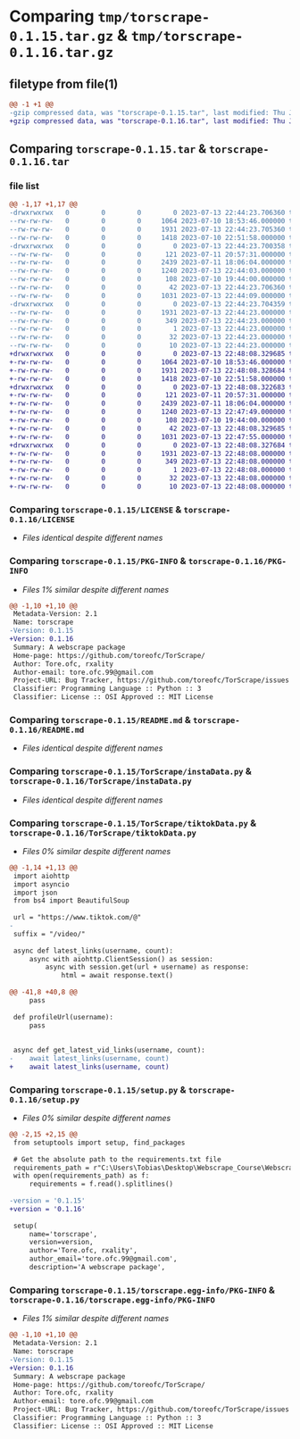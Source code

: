 # Comparing `tmp/torscrape-0.1.15.tar.gz` & `tmp/torscrape-0.1.16.tar.gz`

## filetype from file(1)

```diff
@@ -1 +1 @@
-gzip compressed data, was "torscrape-0.1.15.tar", last modified: Thu Jul 13 22:44:23 2023, max compression
+gzip compressed data, was "torscrape-0.1.16.tar", last modified: Thu Jul 13 22:48:08 2023, max compression
```

## Comparing `torscrape-0.1.15.tar` & `torscrape-0.1.16.tar`

### file list

```diff
@@ -1,17 +1,17 @@
-drwxrwxrwx   0        0        0        0 2023-07-13 22:44:23.706360 torscrape-0.1.15/
--rw-rw-rw-   0        0        0     1064 2023-07-10 18:53:46.000000 torscrape-0.1.15/LICENSE
--rw-rw-rw-   0        0        0     1931 2023-07-13 22:44:23.705360 torscrape-0.1.15/PKG-INFO
--rw-rw-rw-   0        0        0     1418 2023-07-10 22:51:58.000000 torscrape-0.1.15/README.md
-drwxrwxrwx   0        0        0        0 2023-07-13 22:44:23.700358 torscrape-0.1.15/TorScrape/
--rw-rw-rw-   0        0        0      121 2023-07-11 20:57:31.000000 torscrape-0.1.15/TorScrape/__init__.py
--rw-rw-rw-   0        0        0     2439 2023-07-11 18:06:04.000000 torscrape-0.1.15/TorScrape/instaData.py
--rw-rw-rw-   0        0        0     1240 2023-07-13 22:44:03.000000 torscrape-0.1.15/TorScrape/tiktokData.py
--rw-rw-rw-   0        0        0      108 2023-07-10 19:44:00.000000 torscrape-0.1.15/pyproject.toml
--rw-rw-rw-   0        0        0       42 2023-07-13 22:44:23.706360 torscrape-0.1.15/setup.cfg
--rw-rw-rw-   0        0        0     1031 2023-07-13 22:44:09.000000 torscrape-0.1.15/setup.py
-drwxrwxrwx   0        0        0        0 2023-07-13 22:44:23.704359 torscrape-0.1.15/torscrape.egg-info/
--rw-rw-rw-   0        0        0     1931 2023-07-13 22:44:23.000000 torscrape-0.1.15/torscrape.egg-info/PKG-INFO
--rw-rw-rw-   0        0        0      349 2023-07-13 22:44:23.000000 torscrape-0.1.15/torscrape.egg-info/SOURCES.txt
--rw-rw-rw-   0        0        0        1 2023-07-13 22:44:23.000000 torscrape-0.1.15/torscrape.egg-info/dependency_links.txt
--rw-rw-rw-   0        0        0       32 2023-07-13 22:44:23.000000 torscrape-0.1.15/torscrape.egg-info/requires.txt
--rw-rw-rw-   0        0        0       10 2023-07-13 22:44:23.000000 torscrape-0.1.15/torscrape.egg-info/top_level.txt
+drwxrwxrwx   0        0        0        0 2023-07-13 22:48:08.329685 torscrape-0.1.16/
+-rw-rw-rw-   0        0        0     1064 2023-07-10 18:53:46.000000 torscrape-0.1.16/LICENSE
+-rw-rw-rw-   0        0        0     1931 2023-07-13 22:48:08.328684 torscrape-0.1.16/PKG-INFO
+-rw-rw-rw-   0        0        0     1418 2023-07-10 22:51:58.000000 torscrape-0.1.16/README.md
+drwxrwxrwx   0        0        0        0 2023-07-13 22:48:08.322683 torscrape-0.1.16/TorScrape/
+-rw-rw-rw-   0        0        0      121 2023-07-11 20:57:31.000000 torscrape-0.1.16/TorScrape/__init__.py
+-rw-rw-rw-   0        0        0     2439 2023-07-11 18:06:04.000000 torscrape-0.1.16/TorScrape/instaData.py
+-rw-rw-rw-   0        0        0     1240 2023-07-13 22:47:49.000000 torscrape-0.1.16/TorScrape/tiktokData.py
+-rw-rw-rw-   0        0        0      108 2023-07-10 19:44:00.000000 torscrape-0.1.16/pyproject.toml
+-rw-rw-rw-   0        0        0       42 2023-07-13 22:48:08.329685 torscrape-0.1.16/setup.cfg
+-rw-rw-rw-   0        0        0     1031 2023-07-13 22:47:55.000000 torscrape-0.1.16/setup.py
+drwxrwxrwx   0        0        0        0 2023-07-13 22:48:08.327684 torscrape-0.1.16/torscrape.egg-info/
+-rw-rw-rw-   0        0        0     1931 2023-07-13 22:48:08.000000 torscrape-0.1.16/torscrape.egg-info/PKG-INFO
+-rw-rw-rw-   0        0        0      349 2023-07-13 22:48:08.000000 torscrape-0.1.16/torscrape.egg-info/SOURCES.txt
+-rw-rw-rw-   0        0        0        1 2023-07-13 22:48:08.000000 torscrape-0.1.16/torscrape.egg-info/dependency_links.txt
+-rw-rw-rw-   0        0        0       32 2023-07-13 22:48:08.000000 torscrape-0.1.16/torscrape.egg-info/requires.txt
+-rw-rw-rw-   0        0        0       10 2023-07-13 22:48:08.000000 torscrape-0.1.16/torscrape.egg-info/top_level.txt
```

### Comparing `torscrape-0.1.15/LICENSE` & `torscrape-0.1.16/LICENSE`

 * *Files identical despite different names*

### Comparing `torscrape-0.1.15/PKG-INFO` & `torscrape-0.1.16/PKG-INFO`

 * *Files 1% similar despite different names*

```diff
@@ -1,10 +1,10 @@
 Metadata-Version: 2.1
 Name: torscrape
-Version: 0.1.15
+Version: 0.1.16
 Summary: A webscrape package
 Home-page: https://github.com/toreofc/TorScrape/
 Author: Tore.ofc, rxality
 Author-email: tore.ofc.99@gmail.com
 Project-URL: Bug Tracker, https://github.com/toreofc/TorScrape/issues
 Classifier: Programming Language :: Python :: 3
 Classifier: License :: OSI Approved :: MIT License
```

### Comparing `torscrape-0.1.15/README.md` & `torscrape-0.1.16/README.md`

 * *Files identical despite different names*

### Comparing `torscrape-0.1.15/TorScrape/instaData.py` & `torscrape-0.1.16/TorScrape/instaData.py`

 * *Files identical despite different names*

### Comparing `torscrape-0.1.15/TorScrape/tiktokData.py` & `torscrape-0.1.16/TorScrape/tiktokData.py`

 * *Files 0% similar despite different names*

```diff
@@ -1,14 +1,13 @@
 import aiohttp
 import asyncio
 import json
 from bs4 import BeautifulSoup
 
 url = "https://www.tiktok.com/@"
-
 suffix = "/video/"
 
 async def latest_links(username, count):
     async with aiohttp.ClientSession() as session:
         async with session.get(url + username) as response:
             html = await response.text()
 
@@ -41,8 +40,8 @@
     pass
 
 def profileUrl(username):
     pass
 
 
 async def get_latest_vid_links(username, count):
-    await latest_links(username, count)
+    await latest_links(username, count)
```

### Comparing `torscrape-0.1.15/setup.py` & `torscrape-0.1.16/setup.py`

 * *Files 0% similar despite different names*

```diff
@@ -2,15 +2,15 @@
 from setuptools import setup, find_packages
 
 # Get the absolute path to the requirements.txt file
 requirements_path = r"C:\Users\Tobias\Desktop\Webscrape_Course\Webscrape Course\requirements.txt"
 with open(requirements_path) as f:
     requirements = f.read().splitlines()
 
-version = '0.1.15'
+version = '0.1.16'
 
 setup(
     name='torscrape',
     version=version,
     author='Tore.ofc, rxality',
     author_email='tore.ofc.99@gmail.com',
     description='A webscrape package',
```

### Comparing `torscrape-0.1.15/torscrape.egg-info/PKG-INFO` & `torscrape-0.1.16/torscrape.egg-info/PKG-INFO`

 * *Files 1% similar despite different names*

```diff
@@ -1,10 +1,10 @@
 Metadata-Version: 2.1
 Name: torscrape
-Version: 0.1.15
+Version: 0.1.16
 Summary: A webscrape package
 Home-page: https://github.com/toreofc/TorScrape/
 Author: Tore.ofc, rxality
 Author-email: tore.ofc.99@gmail.com
 Project-URL: Bug Tracker, https://github.com/toreofc/TorScrape/issues
 Classifier: Programming Language :: Python :: 3
 Classifier: License :: OSI Approved :: MIT License
```

